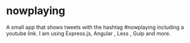 # nowplaying
A small app that shows tweets with the hashtag #nowplaying including a youtube link. I am using Express.js, Angular , Less , Gulp and more.
